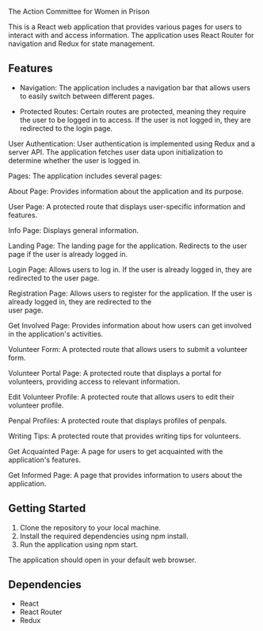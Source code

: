 The Action Committee for Women in Prison

This is a React web application that provides various pages for users to interact with and access information. The application uses React Router for navigation and Redux for state management.

## Features

* Navigation: The application includes a navigation bar that allows users to easily switch between different pages.

* Protected Routes: Certain routes are protected, meaning they require the user to be logged in to access. If the user is not logged in, they are redirected to the login page.

User Authentication: User authentication is implemented using Redux and a server API. The application fetches user data upon initialization to determine whether the user is logged in.

Pages: The application includes several pages:

About Page: Provides information about the application and its purpose.

User Page: A protected route that displays user-specific information and features.

Info Page: Displays general information.

  Landing Page: The landing page for the application. Redirects to the user page if the user is already logged in.

  Login Page: Allows users to log in. If the user is already logged in, they are redirected to the user page.

  Registration Page: Allows users to register for the application. If the user is already logged in, they are redirected to the     
  user page.

  Get Involved Page: Provides information about how users can get involved in the application's activities.

  Volunteer Form: A protected route that allows users to submit a volunteer form.

  Volunteer Portal Page: A protected route that displays a portal for volunteers, providing access to relevant information.

  Edit Volunteer Profile: A protected route that allows users to edit their volunteer profile.

  Penpal Profiles: A protected route that displays profiles of penpals.

  Writing Tips: A protected route that provides writing tips for volunteers.

  Get Acquainted Page: A page for users to get acquainted with the application's features.

  Get Informed Page: A page that provides information to users about the application.

## Getting Started

1. Clone the repository to your local machine.
2. Install the required dependencies using npm install.
3. Run the application using npm start.

The application should open in your default web browser.

## Dependencies

- React
- React Router
- Redux
